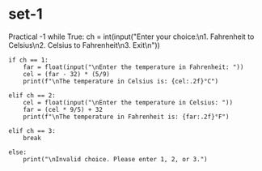 # set-1
Practical -1 
while True:
    ch = int(input("Enter your choice:\n1. Fahrenheit to Celsius\n2. Celsius to Fahrenheit\n3. Exit\n"))
    
    if ch == 1:
        far = float(input("\nEnter the temperature in Fahrenheit: "))
        cel = (far - 32) * (5/9)
        print(f"\nThe temperature in Celsius is: {cel:.2f}°C")
    
    elif ch == 2:
        cel = float(input("\nEnter the temperature in Celsius: "))
        far = (cel * 9/5) + 32
        print(f"\nThe temperature in Fahrenheit is: {far:.2f}°F")
    
    elif ch == 3:
        break
    
    else:
        print("\nInvalid choice. Please enter 1, 2, or 3.")

